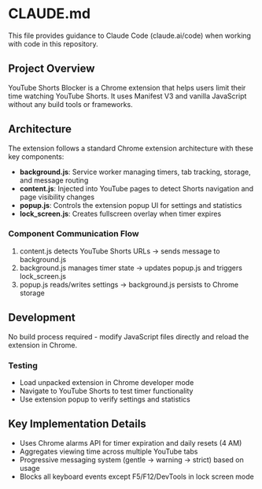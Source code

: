 # CLAUDE.md

This file provides guidance to Claude Code (claude.ai/code) when working with code in this repository.

## Project Overview

YouTube Shorts Blocker is a Chrome extension that helps users limit their time watching YouTube Shorts. It uses Manifest V3 and vanilla JavaScript without any build tools or frameworks.

## Architecture

The extension follows a standard Chrome extension architecture with these key components:

- **background.js**: Service worker managing timers, tab tracking, storage, and message routing
- **content.js**: Injected into YouTube pages to detect Shorts navigation and page visibility changes
- **popup.js**: Controls the extension popup UI for settings and statistics
- **lock_screen.js**: Creates fullscreen overlay when timer expires

### Component Communication Flow

1. content.js detects YouTube Shorts URLs → sends message to background.js
2. background.js manages timer state → updates popup.js and triggers lock_screen.js
3. popup.js reads/writes settings → background.js persists to Chrome storage

## Development

No build process required - modify JavaScript files directly and reload the extension in Chrome.

### Testing
- Load unpacked extension in Chrome developer mode
- Navigate to YouTube Shorts to test timer functionality
- Use extension popup to verify settings and statistics

## Key Implementation Details

- Uses Chrome alarms API for timer expiration and daily resets (4 AM)
- Aggregates viewing time across multiple YouTube tabs
- Progressive messaging system (gentle → warning → strict) based on usage
- Blocks all keyboard events except F5/F12/DevTools in lock screen mode